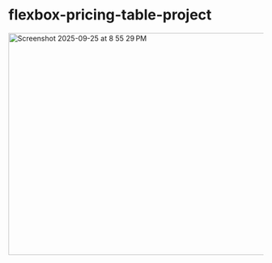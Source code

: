# flexbox-pricing-table-project

<img width="1022" height="439" alt="Screenshot 2025-09-25 at 8 55 29 PM" src="https://github.com/user-attachments/assets/62e79ed7-5ce8-4a3d-85b3-dca4f553a5f6" />
